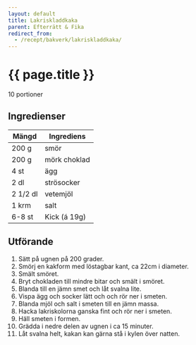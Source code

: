 ```yaml
---
layout: default
title: Lakriskladdkaka
parent: Efterrätt & Fika
redirect_from:
  - /recept/bakverk/lakriskladdkaka/
---
```


# {{ page.title }}
10 portioner
## Ingredienser

Mängd|Ingrediens
------------ | -------------
200 g |smör
200 g |mörk choklad
4 st | ägg
2 dl | strösocker
2 1/2 dl | vetemjöl
1 krm | salt
6-8 st | Kick (á 19g)

## Utförande
1. Sätt på ugnen på 200 grader.
2. Smörj en kakform med löstagbar kant, ca 22cm i diameter.
3. Smält smöret.
4. Bryt chokladen till mindre bitar och smält i smöret.
5. Blanda till en jämn smet och låt svalna lite.
6. Vispa ägg och socker lätt och och rör ner i smeten.
7. Blanda mjöl och salt i smeten till en jämn massa.
8. Hacka lakriskolorna ganska fint och rör ner i smeten.
9. Häll smeten i formen.
10. Grädda i nedre delen av ugnen i ca 15 minuter.
11. Låt svalna helt, kakan kan gärna stå i kylen över natten.
